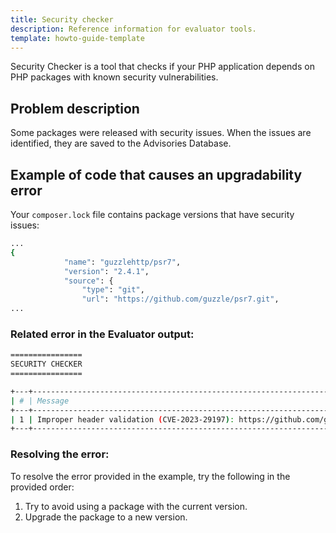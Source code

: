```yaml
---
title: Security checker
description: Reference information for evaluator tools.
template: howto-guide-template
---
```


Security Checker is a tool that checks if your PHP application depends on PHP packages with known security vulnerabilities.

## Problem description

Some packages were released with security issues. When the issues are identified, they are saved to the Advisories Database.

## Example of code that causes an upgradability error

Your `composer.lock` file contains package versions that have security issues:

```bash
...
{
            "name": "guzzlehttp/psr7",
            "version": "2.4.1",
            "source": {
                "type": "git",
                "url": "https://github.com/guzzle/psr7.git",
...
````


### Related error in the Evaluator output:

```bash
================
SECURITY CHECKER
================

+---+---------------------------------------------------------------------------------------------------------------------+------------------------+
| # | Message                                                                                                             | Target                 |
+---+---------------------------------------------------------------------------------------------------------------------+------------------------+
| 1 | Improper header validation (CVE-2023-29197): https://github.com/guzzle/psr7/security/advisories/GHSA-wxmh-65f7-jcvw | guzzlehttp/psr7: 2.4.1 |
+---+---------------------------------------------------------------------------------------------------------------------+------------------------+
```

### Resolving the error:
To resolve the error provided in the example, try the following in the provided order:
1. Try to avoid using a package with the current version.
2. Upgrade the package to a new version.
